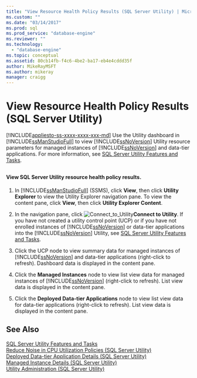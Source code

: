 ```yaml
---
title: "View Resource Health Policy Results (SQL Server Utility) | Microsoft Docs"
ms.custom: ""
ms.date: "03/14/2017"
ms.prod: sql
ms.prod_service: "database-engine"
ms.reviewer: ""
ms.technology: 
  - "database-engine"
ms.topic: conceptual
ms.assetid: 80cb14fb-f4c6-4be2-ba17-eb4e4cddd35f
author: MikeRayMSFT
ms.author: mikeray
manager: craigg
---
```

# View Resource Health Policy Results (SQL Server Utility)
[!INCLUDE[appliesto-ss-xxxx-xxxx-xxx-md](../../includes/appliesto-ss-xxxx-xxxx-xxx-md.md)]
  Use the Utility dashboard in [!INCLUDE[ssManStudioFull](../../includes/ssmanstudiofull-md.md)] to view [!INCLUDE[ssNoVersion](../../includes/ssnoversion-md.md)] Utility resource parameters for managed instances of [!INCLUDE[ssNoVersion](../../includes/ssnoversion-md.md)] and data-tier applications. For more information, see [SQL Server Utility Features and Tasks](../../relational-databases/manage/sql-server-utility-features-and-tasks.md).  
  
##  <a name="SSMSProcedure"></a>  
  
#### View SQL Server Utility resource health policy results.  
  
1.  In [!INCLUDE[ssManStudioFull](../../includes/ssmanstudiofull-md.md)] (SSMS), click **View**, then click **Utility Explorer** to view the Utility Explorer navigation pane. To view the content pane, click **View**, then click **Utility Explorer Content**.  
  
2.  In the navigation pane, click ![](../../relational-databases/manage/media/connect-to-utility.gif "Connect_to_Utility")**Connect to Utility**. If you have not created a utility control point (UCP) or if you have not enrolled instances of [!INCLUDE[ssNoVersion](../../includes/ssnoversion-md.md)] or data-tier applications into the [!INCLUDE[ssNoVersion](../../includes/ssnoversion-md.md)] Utility, see [SQL Server Utility Features and Tasks](../../relational-databases/manage/sql-server-utility-features-and-tasks.md).  
  
3.  Click the UCP node to view summary data for managed instances of [!INCLUDE[ssNoVersion](../../includes/ssnoversion-md.md)] and data-tier applications (right-click to refresh). Dashboard data is displayed in the content pane.  
  
4.  Click the **Managed Instances** node to view list view data for managed instances of [!INCLUDE[ssNoVersion](../../includes/ssnoversion-md.md)] (right-click to refresh). List view data is displayed in the content pane.  
  
5.  Click the **Deployed Data-tier Applications** node to view list view data for data-tier applications (right-click to refresh). List view data is displayed in the content pane.  
  
## See Also  
 [SQL Server Utility Features and Tasks](../../relational-databases/manage/sql-server-utility-features-and-tasks.md)   
 [Reduce Noise in CPU Utilization Policies &#40;SQL Server Utility&#41;](../../relational-databases/manage/reduce-noise-in-cpu-utilization-policies-sql-server-utility.md)   
 [Deployed Data-tier Application Details &#40;SQL Server Utility&#41;](http://msdn.microsoft.com/library/79c41dd9-abcb-434e-9326-00a341d5c867)   
 [Managed Instance Details &#40;SQL Server Utility&#41;](http://msdn.microsoft.com/library/6e51b7bb-a733-4852-8c33-7f4dbdf931c2)   
 [Utility Administration &#40;SQL Server Utility&#41;](http://msdn.microsoft.com/library/3e5a00c3-8905-40f0-9ddc-d924df9c2f0d)  
  
  
